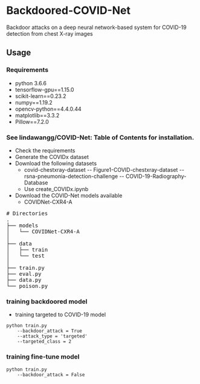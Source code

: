 # Backdoored-COVID-Net
Backdoor attacks on a deep neural network-based system for COVID-19 detection from chest X-ray images


## Usage
### Requirements
- python 3.6.6
- tensorflow-gpu==1.15.0
- scikit-learn==0.23.2
- numpy==1.19.2
- opencv-python==4.4.0.44
- matplotlib==3.3.2
- Pillow==7.2.0

### See lindawangg/COVID-Net: Table of Contents for installation.
- Check the requirements
- Generate the COVIDx dataset
- Download the following datasets
  - covid-chestxray-dataset
   -- Figure1-COVID-chestxray-dataset
   -- rsna-pneumonia-detection-challenge
   -- COVID-19-Radiography-Database
  - Use create_COVIDx.ipynb
- Download the COVID-Net models available
  - COVIDNet-CXR4-A


<pre>
# Directories
.
├── models
│   └── COVIDNet-CXR4-A
│ 
├── data
│   ├── train
│   └── test
│ 
├── train.py
├── eval.py
├── data.py
└── poison.py
</pre>


### training backdoored model
- training targeted to COVID-19 model
```
python train.py 
    --backdoor_attack = True
    --attack_type = 'targeted'
    --targeted_class = 2

```
### training fine-tune model
```
python train.py 
    --backdoor_attack = False

```
